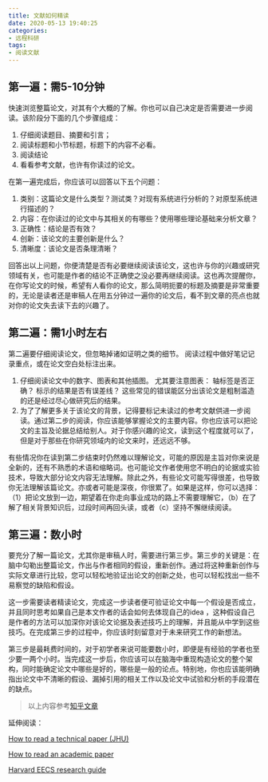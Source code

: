 ```yaml
---
title: 文献如何精读
date: 2020-05-13 19:40:25
categories: 
- 远程科研
tags: 
- 阅读文献
---
```


## 第一遍：需5-10分钟

快速浏览整篇论文，对其有个大概的了解。你也可以自己决定是否需要进一步阅读。该阶段分下面的几个步骤组成：

1. 仔细阅读题目、摘要和引言；
2. 阅读标题和小节标题，标题下的内容不必看。
3. 阅读结论
4. 看看参考文献，也许有你读过的论文。

在第一遍完成后，你应该可以回答以下五个问题：

1. 类别：这篇论文是什么类型？测试类？对现有系统进行分析的？对原型系统进行描述的？
2. 内容：在你读过的论文中与其相关的有哪些？使用哪些理论基础来分析文章？
3. 正确性：结论是否有效？
4. 创新：该论文的主要创新是什么？
5. 清晰度：该论文是否条理清晰？

回答出以上问题，你便清楚是否有必要继续阅读该论文，这也许与你的兴趣或研究领域有关，也可能是作者的结论不正确使之没必要再继续阅读。这也再次提醒你，在你写论文的时候，希望有人看你的论文，那么简明扼要的标题及摘要是非常重要的，无论是读者还是审稿人在用五分钟过一遍你的论文后，看不到文章的亮点也就对你的论文失去读下去的兴趣了。

##  第二遍：需1小时左右

第二遍要仔细阅读论文，但忽略掉诸如证明之类的细节。 阅读过程中做好笔记记录重点，或在论文空白处标注出来。

1. 仔细阅读论文中的数字、图表和其他插图。 尤其要注意图表： 轴标签是否正确？ 标示的结果是否有误差线？ 这些常见的错误能区分出该论文是粗制滥造的还是经过尽心做研究后的结果。
2. 为了了解更多关于该论文的背景，记得要标记未读过的参考文献供进一步阅读。通过第二步的阅读，你应该能够掌握论文的主要内容。你也应该可以把论文的主旨及论据总结给别人。对于你感兴趣的论文，读到这个程度就可以了，但是对于那些在你研究领域内的论文来时，还远远不够。

有些情况你在读到第二步结束时仍然难以理解论文，可能的原因是主旨对你来说是全新的，还有不熟悉的术语和缩略词。也可能论文作者使用您不明白的论据或实验技术，导致大部分论文内容无法理解。除此之外，有些论文可能写得很差，也导致你无法理解该篇论文。亦或者可能是深夜，你很累了。如果是这样，你可以选择：（1）把论文放到一边，期望着在你走向事业成功的路上不需要理解它，（b）在了解了相关背景知识后，过段时间再回头读，或者（c）坚持不懈继续阅读。

## 第三遍：数小时

要充分了解一篇论文，尤其你是审稿人时，需要进行第三步。第三步的关键是：在脑中勾勒出整篇论文，作出与作者相同的假设，重新创作。通过将这种重新创作与实际文章进行比较，您可以轻松地验证出论文的创新之处，也可以轻松找出一些不易察觉的缺陷和假设。

这一步需要读者精读论文，完成这一步读者便可验证论文中每一个假设是否成立，并且同时思考如果自己是本文作者的话会如何去体现自己的idea ，这种假设自己是作者的方法可以加深你对该论文论据及表述技巧上的理解，并且能从中学到这些技巧。在完成第三步的过程中，你应该时刻留意对于未来研究工作的新想法。

第三步是最耗费时间的，对于初学者来说可能要数小时，即便是有经验的学者也至少要一两个小时。当完成这一步后，你应该可以在脑海中重现构造论文的整个架构，同时能确定论文中哪些是好的，哪些是一般的论点。特别地，你也应该能明确指出论文中不清晰的假设、漏掉引用的相关工作以及论文中试验和分析的手段潜在的缺点。

> 以上内容参考[知乎文章](https://www.zhihu.com/question/50973300/answer/737010046)

延伸阅读：

[How to read a technical paper (JHU)]( https://www.cs.jhu.edu/~jason/advice/how-to-read-a-paper.html)

[How to read an academic paper]( https://towardsdatascience.com/guide-to-reading-academic-research-papers-c69c21619de6)

[Harvard EECS research guide](https://www.eecs.harvard.edu/~michaelm/postscripts/ReadPaper.pdf)